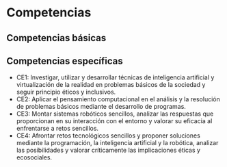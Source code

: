 # Competencias

## Competencias básicas

## Competencias específicas

- CE1: Investigar, utilizar y desarrollar técnicas de inteligencia artificial y virtualización de la realidad en problemas básicos de la sociedad y seguir principio éticos y inclusivos.
- CE2: Aplicar el pensamiento computacional en el análisis y la resolución de problemas básicos mediante el desarrollo de programas.
- CE3: Montar sistemas robóticos sencillos, analizar las respuestas que proporcionan en su interacción con el entorno y valorar su eficacia al enfrentarse a retos sencillos.
- CE4: Afrontar retos tecnológicos sencillos y proponer soluciones mediante la programación, la inteligencia artificial y la robótica, analizar las posibilidades y valorar críticamente las implicaciones éticas y ecosociales. 

